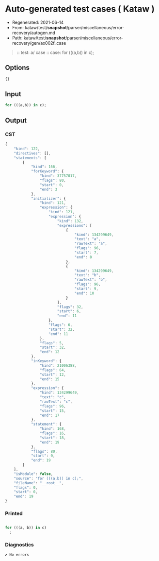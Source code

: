# Auto-generated test cases ( Kataw )
- Regenerated: 2021-06-14
- From: kataw/test/__snapshot__/parser/miscellaneous/error-recovery/autogen.md
- Path: kataw/test/__snapshot__/parser/miscellaneous/error-recovery/gen/ax002f_case
> :: test: a/ case
> :: case: for (((a,b)) in c);
## Options

`````js
{}
`````
## Input

`````js
for (((a,b)) in c);
`````
## Output

### CST

```javascript
{
    "kind": 122,
    "directives": [],
    "statements": [
        {
            "kind": 166,
            "forKeyword": {
                "kind": 37757017,
                "flags": 80,
                "start": 0,
                "end": 3
            },
            "initializer": {
                "kind": 121,
                "expression": {
                    "kind": 121,
                    "expression": {
                        "kind": 132,
                        "expressions": [
                            {
                                "kind": 134299649,
                                "text": "a",
                                "rawText": "a",
                                "flags": 96,
                                "start": 7,
                                "end": 8
                            },
                            {
                                "kind": 134299649,
                                "text": "b",
                                "rawText": "b",
                                "flags": 96,
                                "start": 9,
                                "end": 10
                            }
                        ],
                        "flags": 32,
                        "start": 6,
                        "end": 11
                    },
                    "flags": 6,
                    "start": 32,
                    "end": 11
                },
                "flags": 5,
                "start": 32,
                "end": 12
            },
            "inKeyword": {
                "kind": 21006388,
                "flags": 64,
                "start": 12,
                "end": 15
            },
            "expression": {
                "kind": 134299649,
                "text": "c",
                "rawText": "c",
                "flags": 96,
                "start": 15,
                "end": 17
            },
            "statement": {
                "kind": 168,
                "flags": 16,
                "start": 18,
                "end": 19
            },
            "flags": 80,
            "start": 0,
            "end": 19
        }
    ],
    "isModule": false,
    "source": "for (((a,b)) in c);",
    "fileName": "__root__",
    "flags": 0,
    "start": 0,
    "end": 19
}
```

### Printed

```javascript

for (((a, b)) in c)
  ;

```

### Diagnostics

```javascript
✔ No errors
```

